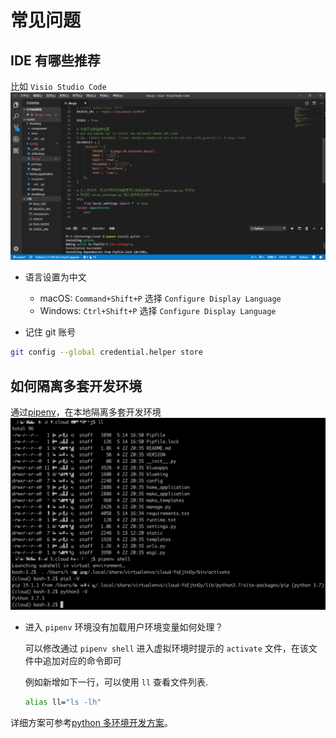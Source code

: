 # 常见问题
## IDE 有哪些推荐

比如 `Visio Studio Code`
![Visio_Studio_Code](../assets/Visio_Studio_Code.png)

- 语言设置为中文
    - macOS: `Command+Shift+P` 选择 `Configure Display Language`
    - Windows: `Ctrl+Shift+P` 选择 `Configure Display Language`

- 记住 git 账号

```bash
git config --global credential.helper store
```

## 如何隔离多套开发环境

通过[pipenv](https://zhuanlan.zhihu.com/p/37581807)，在本地隔离多套开发环境
![pipenv](../assets/pipenv.png)

- 进入 `pipenv` 环境没有加载用户环境变量如何处理？

    可以修改通过 `pipenv shell` 进入虚拟环境时提示的 `activate` 文件，在该文件中追加对应的命令即可

    例如新增如下一行，可以使用 `ll` 查看文件列表.

    ```bash
    alias ll="ls -lh"
    ```

详细方案可参考[python 多环境开发方案](../开发基础/PYTHON2_3.md)。
